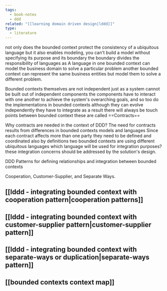 ```yaml
---
tags:
  - book-notes
  - ddd
related: "[[learning domain driven design|lddd]]"
type:
  - literature
---
```

not only does the bounded context protect the consistency of a ubiquitous language but it also enables modeling, you can't build a model without specifying its purpose and its boundary the boundary divides the responsibility of languages as A language in one bounded context can model the business domain to solve a particular problem another bounded context can represent the same business entities but model them to solve a different problem. 

Bounded contexts themselves are not independent just as a system cannot be built out of independent components the components have to interact with one another to achieve  the system's overarching goals, and so too do the implementations in bounded contexts although they can evolve independently they have to integrate as a result there will always be touch points between bounded context these are called ==Contracts==

Why contracts are needed in the context of DDD?
The need for contracts results from differences in bounded contexts models and languages Since each contract affects more than one party they need to be defined and coordinated also by definitions two bounded contexts are using different ubiquitous languages which language will be used for integration purposes? these integration concerns should be addressed by the solution's design. 

DDD Patterns for defining relationships and integration between bounded contexts

Cooperation, Customer-Supplier, and Separate Ways.

## [[lddd - integrating bounded context with cooperation pattern|cooperation patterns]]

## [[lddd - integrating bounded context with customer-supplier pattern|customer-supplier pattern]]

## [[lddd - integrating bounded context with separate-ways or duplication|separate-ways pattern]]

## [[bounded contexts context map]]
